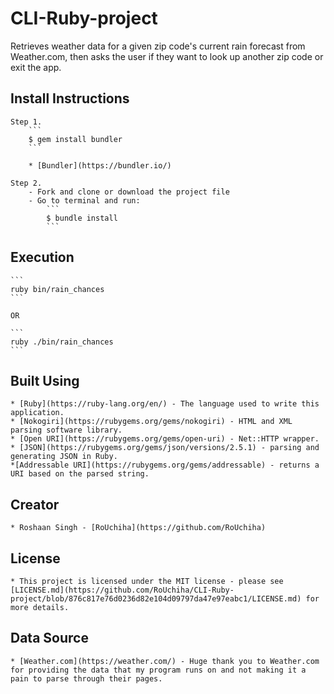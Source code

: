 # CLI-Ruby-project


   Retrieves weather data for a given zip code's current rain forecast from Weather.com, then asks the user if they want to look up another zip code or exit the app.

## Install Instructions

    Step 1.
        ```
        $ gem install bundler
        ```

        * [Bundler](https://bundler.io/)
    
    Step 2.
        - Fork and clone or download the project file
        - Go to terminal and run:
            ```
            $ bundle install
            ```

## Execution

    ```
    ruby bin/rain_chances
    ```

    OR

    ```
    ruby ./bin/rain_chances
    ```


## Built Using

    * [Ruby](https://ruby-lang.org/en/) - The language used to write this application.
    * [Nokogiri](https://rubygems.org/gems/nokogiri) - HTML and XML parsing software library.
    * [Open URI](https://rubygems.org/gems/open-uri) - Net::HTTP wrapper.
    * [JSON](https://rubygems.org/gems/json/versions/2.5.1) - parsing and generating JSON in Ruby.
    *[Addressable URI](https://rubygems.org/gems/addressable) - returns a URI based on the parsed string.

## Creator

    * Roshaan Singh - [RoUchiha](https://github.com/RoUchiha)

## License

    * This project is licensed under the MIT license - please see [LICENSE.md](https://github.com/RoUchiha/CLI-Ruby-project/blob/876c817e76d0236d82e104d09797da47e97eabc1/LICENSE.md) for more details.

## Data Source

    * [Weather.com](https://weather.com/) - Huge thank you to Weather.com for providing the data that my program runs on and not making it a pain to parse through their pages.